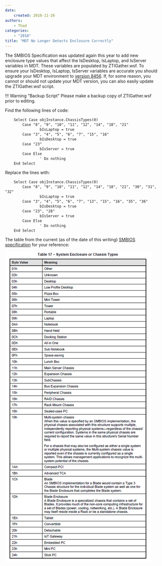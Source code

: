 ```yaml
---
date:
    created: 2018-11-26
authors:
    - Thad
categories:
    - "2018"
title: "MDT No Longer Detects Enclosure Correctly"
---
```


The SMBIOS Specification was updated again this year to add new enclosure type values that affect the IsDesktop, IsLaptop, and IsServer variables in MDT.  These variables are populated by ZTIGather.wsf.  To ensure your IsDesktop, IsLaptop, IsServer variables are accurate you should upgrade your MDT environment to [version 8456](https://www.microsoft.com/download/details.aspx?id=54259).<!-- more -->  If, for some reason, you cannot or should not update your MDT version, you can also easily update the ZTIGather.wsf script.

!!! Warning "Backup Script"
    Please make a backup copy of ZTIGather.wsf prior to editing.

Find the following lines of code:

```VBScript
    Select Case objInstance.ChassisTypes(0)
        Case "8", "9", "10", "11", "12", "14", "18", "21"
                bIsLaptop = true
        Case "3", "4", "5", "6", "7", "15", "16"
                bIsDesktop = true
        Case "23"
                bIsServer = true
        Case Else
                ' Do nothing
    End Select
```

Replace the lines with:

```VBScript
    Select Case objInstance.ChassisTypes(0)
        Case "8", "9", "10", "11", "12", "14", "18", "21", "30", "31", "32"
                bIsLaptop = true
        Case "3", "4", "5", "6", "7", "13", "15", "16", "35", "36"
                bIsDesktop = true
        Case "23", "28"
                bIsServer = true
        Case Else
                ' Do nothing
    End Select
```

The table from the current (as of the date of this writing) [SMBIOS specification](https://www.dmtf.org/sites/default/files/standards/documents/DSP0134_3.2.0.pdf) for your reference:

![SMBIOS Specification](../img/2018/mdt_detect_enclosure/image1.png "SMBIOS Specification")